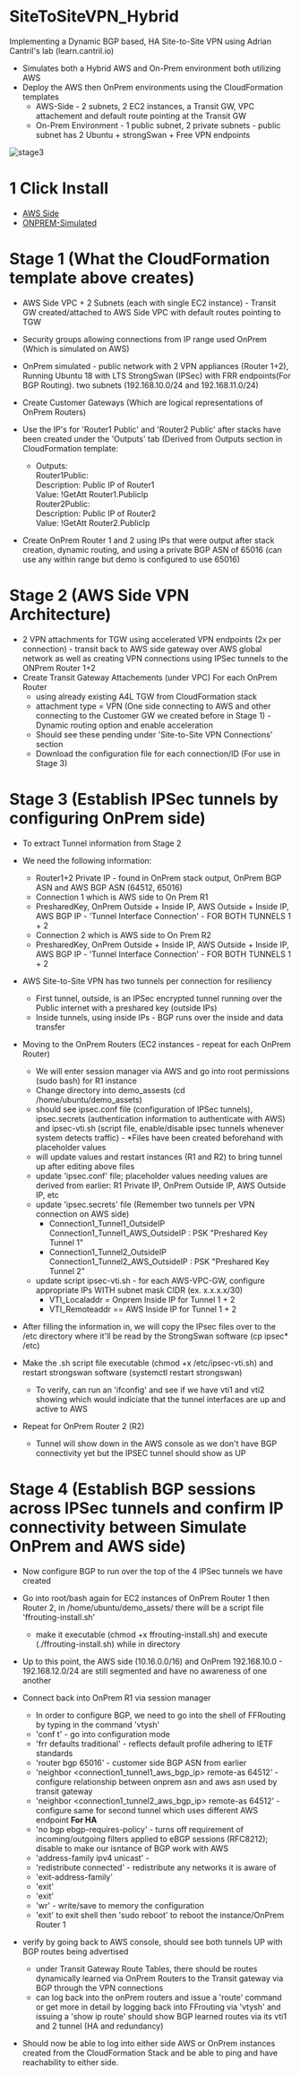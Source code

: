 # SiteToSiteVPN_Hybrid
Implementing a Dynamic BGP based, HA Site-to-Site VPN using Adrian Cantril's lab (learn.cantril.io)
- Simulates both a Hybrid AWS and On-Prem environment both utilizing AWS
- Deploy the AWS then OnPrem environments using the CloudFormation templates
    - AWS-Side - 2 subnets, 2 EC2 instances, a Transit GW, VPC attachement and default route pointing at the Transit GW
    - On-Prem Environment - 1 public subnet, 2 private subnets - public subnet has 2 Ubuntu + strongSwan + Free VPN endpoints
    
![stage3](https://github.com/kim6jj/SiteToSiteVPN_Hybrid/blob/5af114ff5522ed9aa6ad35903750f36ccab55896/Stage3.JPG)

# 1 Click Install

- [AWS Side](https://console.aws.amazon.com/cloudformation/home?region=us-east-1#/stacks/quickcreate?templateURL=https://cf-templates-30zc7z9turk3-us-east-1.s3.amazonaws.com/20220042DZ-S2SVPN-AWS.yaml&stackName=AWS)
- [ONPREM-Simulated](https://console.aws.amazon.com/cloudformation/home?region=us-east-1#/stacks/quickcreate?templateURL=https://cf-templates-30zc7z9turk3-us-east-1.s3.amazonaws.com/S2SVPN-ONPREM.yaml&stackName=ONPREM)

# Stage 1 (What the CloudFormation template above creates)
- AWS Side VPC + 2 Subnets (each with single EC2 instance) - Transit GW created/attached to AWS Side VPC with default routes pointing to TGW
- Security groups allowing connections from IP range used OnPrem (Which is simulated on AWS)
- OnPrem simulated - public network with 2 VPN appliances (Router 1+2), Running Ubuntu 18 with LTS StrongSwan (IPSec) with FRR endpoints(For BGP Routing). two subnets (192.168.10.0/24 and 192.168.11.0/24)

- Create Customer Gateways (Which are logical representations of OnPrem Routers)
- Use the IP's for 'Router1 Public' and 'Router2 Public' after stacks have been created under the 'Outputs' tab (Derived from Outputs section in CloudFormation template: 
    - Outputs:<br/>
        Router1Public:<br/>
            Description: Public IP of Router1<br/>
            Value: !GetAtt Router1.PublicIp<br/>
        Router2Public:<br/>
            Description: Public IP of Router2<br/>
            Value: !GetAtt Router2.PublicIp<br/>
    
- Create OnPrem Router 1 and 2 using IPs that were output after stack creation, dynamic routing, and using a private BGP ASN of 65016 (can use any within range but demo is configured to use 65016)

# Stage 2 (AWS Side VPN Architecture)
- 2 VPN attachments for TGW using accelerated VPN endpoints (2x per connection) - transit back to AWS side gateway over AWS global network as well as creating VPN connections using IPSec tunnels to the ONPrem Router 1+2
- Create Transit Gateway Attachements (under VPC) For each OnPrem Router
    - using already existing A4L TGW from CloudFormation stack
    - attachment type = VPN (One side connecting to AWS and other connecting to the Customer GW we created before in Stage 1) - Dynamic routing option and enable acceleration
    - Should see these pending under 'Site-to-Site VPN Connections' section
    - Download the configuration file for each connection/ID (For use in Stage 3)

# Stage 3 (Establish IPSec tunnels by configuring OnPrem side)
- To extract Tunnel information from Stage 2
- We need the following information:
    - Router1+2 Private IP - found in OnPrem stack output, OnPrem BGP ASN and AWS BGP ASN (64512, 65016)
    - Connection 1 which is AWS side to On Prem R1 
    - PresharedKey, OnPrem Outside + Inside IP, AWS Outside + Inside IP, AWS BGP IP - 'Tunnel Interface Connection' - FOR BOTH TUNNELS 1 + 2
    - Connection 2 which is AWS side to On Prem R2
    - PresharedKey, OnPrem Outside + Inside IP, AWS Outside + Inside IP, AWS BGP IP - 'Tunnel Interface Connection' - FOR BOTH TUNNELS 1 + 2
- AWS Site-to-Site VPN has two tunnels per connection for resiliency 
    - First tunnel, outside, is an IPSec encrypted tunnel running over the Public internet with a preshared key (outside IPs) 
    - Inside tunnels, using inside IPs - BGP runs over the inside and data transfer

- Moving to the OnPrem Routers (EC2 instances - repeat for each OnPrem Router)
    - We will enter session manager via AWS and go into root permissions (sudo bash) for R1 instance
    - Change directory into demo_assests (cd /home/ubuntu/demo_assets)
    - should see ipsec.conf file (configuration of IPSec tunnels), ipsec.secrets (authentication information to authenticate with AWS) and ipsec-vti.sh (script file, enable/disable ipsec tunnels whenever system detects traffic) - *Files have been created beforehand with placeholder values
    - will update values and restart instances (R1 and R2) to bring tunnel up after editing above files
    - update 'ipsec.conf' file; placeholder values needing values are derived from earlier: R1 Private IP, OnPrem Outside IP, AWS Outside IP, etc
    - update 'ipsec.secrets' file (Remember two tunnels per VPN connection on AWS side)
        - Connection1_Tunnel1_OutsideIP Connection1_Tunnel1_AWS_OutsideIP : PSK "Preshared Key Tunnel 1" 
        - Connection1_Tunnel2_OutsideIP Connection1_Tunnel2_AWS_OutsideIP : PSK "Preshared Key Tunnel 2" 
    - update script ipsec-vti.sh - for each AWS-VPC-GW, configure appropriate IPs WITH subnet mask CIDR (ex. x.x.x.x/30)
        - VTI_Localaddr = Onprem Inside IP for Tunnel 1 + 2
        - VTI_Remoteaddr == AWS Inside IP for Tunnel 1 + 2

- After filling the information in, we will copy the IPsec files over to the /etc directory where it'll be read by the StrongSwan software (cp ipsec* /etc)
- Make the .sh script file executable (chmod +x /etc/ipsec-vti.sh) and restart strongswan software (systemctl restart strongswan)
    - To verify, can run an 'ifconfig' and see if we have vti1 and vti2 showing which would indiciate that the tunnel interfaces are up and active to AWS
- Repeat for OnPrem Router 2 (R2)
    - Tunnel will show down in the AWS console as we don't have BGP connectivity yet but the IPSEC tunnel should show as UP

# Stage 4 (Establish BGP sessions across IPSec tunnels and confirm IP connectivity between Simulate OnPrem and AWS side)
- Now configure BGP to run over the top of the 4 IPSec tunnels we have created
- Go into root/bash again for EC2 instances of OnPrem Router 1 then Router 2, in /home/ubuntu/demo_assets/ there will be a script file 'ffrouting-install.sh'
    - make it executable (chmod +x ffrouting-install.sh) and execute (./ffrouting-install.sh) while in directory
- Up to this point, the AWS side (10.16.0.0/16) and OnPrem 192.168.10.0 - 192.168.12.0/24 are still segmented and have no awareness of one another

- Connect back into OnPrem R1 via session manager
    - In order to configure BGP, we need to go into the shell of FFRouting by typing in the command 'vtysh'
    - 'conf t'                                                    - go into configuration mode
    - 'frr defaults traditional'                                  - reflects default profile adhering to IETF standards
    - 'router bgp 65016'                                          - customer side BGP ASN from earlier
    - 'neighbor <connection1_tunnel1_aws_bgp_ip> remote-as 64512' - configure relationship between onprem asn and aws asn used by transit gateway
    - 'neighbor <connection1_tunnel2_aws_bgp_ip> remote-as 64512' - configure same for second tunnel which uses different AWS endpoint **For HA**
    - 'no bgp ebgp-requires-policy'                               - turns off requirement of incoming/outgoing filters applied to eBGP sessions (RFC8212); disable to make our isntance of BGP work with AWS
    - 'address-family ipv4 unicast'                               - 
    - 'redistribute connected'                                    - redistribute any networks it is aware of
    - 'exit-address-family'
    - 'exit'
    - 'exit'
    - 'wr'                                                        - write/save to memory the configuration
    - 'exit' to exit shell then 'sudo reboot' to reboot the instance/OnPrem Router 1
 
 - verify by going back to AWS console, should see both tunnels UP with BGP routes being advertised
    - under Transit Gateway Route Tables, there should be routes dynamically learned via OnPrem Routers to the Transit gateway via BGP through the VPN connections
    - can log back into the onPrem routers and issue a 'route' command or get more in detail by logging back into FFrouting via 'vtysh' and issuing a 'show ip route' should show BGP learned routes via its vti1 and 2 tunnel (HA and redundancy)

- Should now be able to log into either side AWS or OnPrem instances created from the CloudFormation Stack and be able to ping and have reachability to either side.

     
    
